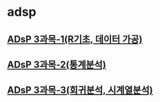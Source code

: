 # adsp

## [ADsP 3과목-1(R기초, 데이터 가공)](https://github.com/Hyeok95/adsp/blob/main/ADsP3과목-1.md)
## [ADsP 3과목-2(통계분석)](https://github.com/Hyeok95/adsp/blob/main/ADsp3%EA%B3%BC%EB%AA%A9-2.md)
## [ADsP 3과목-3(회귀분석, 시계열분석)](https://github.com/Hyeok95/adsp/blob/main/ADsp3%EA%B3%BC%EB%AA%A9-3.md)
